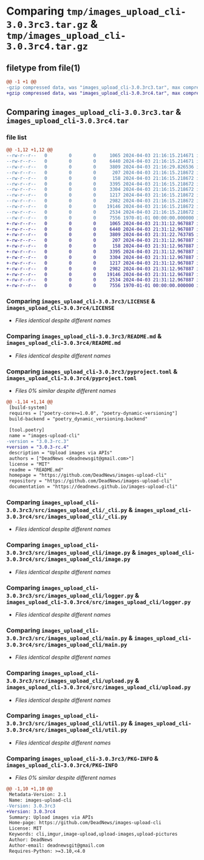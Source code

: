 # Comparing `tmp/images_upload_cli-3.0.3rc3.tar.gz` & `tmp/images_upload_cli-3.0.3rc4.tar.gz`

## filetype from file(1)

```diff
@@ -1 +1 @@
-gzip compressed data, was "images_upload_cli-3.0.3rc3.tar", max compression
+gzip compressed data, was "images_upload_cli-3.0.3rc4.tar", max compression
```

## Comparing `images_upload_cli-3.0.3rc3.tar` & `images_upload_cli-3.0.3rc4.tar`

### file list

```diff
@@ -1,12 +1,12 @@
--rw-r--r--   0        0        0     1065 2024-04-03 21:16:15.214671 images_upload_cli-3.0.3rc3/LICENSE
--rw-r--r--   0        0        0     6440 2024-04-03 21:16:15.214671 images_upload_cli-3.0.3rc3/README.md
--rw-r--r--   0        0        0     3809 2024-04-03 21:16:29.826536 images_upload_cli-3.0.3rc3/pyproject.toml
--rw-r--r--   0        0        0      207 2024-04-03 21:16:15.218672 images_upload_cli-3.0.3rc3/src/images_upload_cli/__init__.py
--rw-r--r--   0        0        0      158 2024-04-03 21:16:15.218672 images_upload_cli-3.0.3rc3/src/images_upload_cli/__main__.py
--rw-r--r--   0        0        0     3395 2024-04-03 21:16:15.218672 images_upload_cli-3.0.3rc3/src/images_upload_cli/_cli.py
--rw-r--r--   0        0        0     3304 2024-04-03 21:16:15.218672 images_upload_cli-3.0.3rc3/src/images_upload_cli/image.py
--rw-r--r--   0        0        0     1217 2024-04-03 21:16:15.218672 images_upload_cli-3.0.3rc3/src/images_upload_cli/logger.py
--rw-r--r--   0        0        0     2982 2024-04-03 21:16:15.218672 images_upload_cli-3.0.3rc3/src/images_upload_cli/main.py
--rw-r--r--   0        0        0    19146 2024-04-03 21:16:15.218672 images_upload_cli-3.0.3rc3/src/images_upload_cli/upload.py
--rw-r--r--   0        0        0     2534 2024-04-03 21:16:15.218672 images_upload_cli-3.0.3rc3/src/images_upload_cli/util.py
--rw-r--r--   0        0        0     7556 1970-01-01 00:00:00.000000 images_upload_cli-3.0.3rc3/PKG-INFO
+-rw-r--r--   0        0        0     1065 2024-04-03 21:31:12.967887 images_upload_cli-3.0.3rc4/LICENSE
+-rw-r--r--   0        0        0     6440 2024-04-03 21:31:12.967887 images_upload_cli-3.0.3rc4/README.md
+-rw-r--r--   0        0        0     3809 2024-04-03 21:31:22.763785 images_upload_cli-3.0.3rc4/pyproject.toml
+-rw-r--r--   0        0        0      207 2024-04-03 21:31:12.967887 images_upload_cli-3.0.3rc4/src/images_upload_cli/__init__.py
+-rw-r--r--   0        0        0      158 2024-04-03 21:31:12.967887 images_upload_cli-3.0.3rc4/src/images_upload_cli/__main__.py
+-rw-r--r--   0        0        0     3395 2024-04-03 21:31:12.967887 images_upload_cli-3.0.3rc4/src/images_upload_cli/_cli.py
+-rw-r--r--   0        0        0     3304 2024-04-03 21:31:12.967887 images_upload_cli-3.0.3rc4/src/images_upload_cli/image.py
+-rw-r--r--   0        0        0     1217 2024-04-03 21:31:12.967887 images_upload_cli-3.0.3rc4/src/images_upload_cli/logger.py
+-rw-r--r--   0        0        0     2982 2024-04-03 21:31:12.967887 images_upload_cli-3.0.3rc4/src/images_upload_cli/main.py
+-rw-r--r--   0        0        0    19146 2024-04-03 21:31:12.967887 images_upload_cli-3.0.3rc4/src/images_upload_cli/upload.py
+-rw-r--r--   0        0        0     2534 2024-04-03 21:31:12.967887 images_upload_cli-3.0.3rc4/src/images_upload_cli/util.py
+-rw-r--r--   0        0        0     7556 1970-01-01 00:00:00.000000 images_upload_cli-3.0.3rc4/PKG-INFO
```

### Comparing `images_upload_cli-3.0.3rc3/LICENSE` & `images_upload_cli-3.0.3rc4/LICENSE`

 * *Files identical despite different names*

### Comparing `images_upload_cli-3.0.3rc3/README.md` & `images_upload_cli-3.0.3rc4/README.md`

 * *Files identical despite different names*

### Comparing `images_upload_cli-3.0.3rc3/pyproject.toml` & `images_upload_cli-3.0.3rc4/pyproject.toml`

 * *Files 0% similar despite different names*

```diff
@@ -1,14 +1,14 @@
 [build-system]
 requires = ["poetry-core>=1.0.0", "poetry-dynamic-versioning"]
 build-backend = "poetry_dynamic_versioning.backend"
 
 [tool.poetry]
 name = "images-upload-cli"
-version = "3.0.3-rc.3"
+version = "3.0.3-rc.4"
 description = "Upload images via APIs"
 authors = ["DeadNews <deadnewsgit@gmail.com>"]
 license = "MIT"
 readme = "README.md"
 homepage = "https://github.com/DeadNews/images-upload-cli"
 repository = "https://github.com/DeadNews/images-upload-cli"
 documentation = "https://deadnews.github.io/images-upload-cli"
```

### Comparing `images_upload_cli-3.0.3rc3/src/images_upload_cli/_cli.py` & `images_upload_cli-3.0.3rc4/src/images_upload_cli/_cli.py`

 * *Files identical despite different names*

### Comparing `images_upload_cli-3.0.3rc3/src/images_upload_cli/image.py` & `images_upload_cli-3.0.3rc4/src/images_upload_cli/image.py`

 * *Files identical despite different names*

### Comparing `images_upload_cli-3.0.3rc3/src/images_upload_cli/logger.py` & `images_upload_cli-3.0.3rc4/src/images_upload_cli/logger.py`

 * *Files identical despite different names*

### Comparing `images_upload_cli-3.0.3rc3/src/images_upload_cli/main.py` & `images_upload_cli-3.0.3rc4/src/images_upload_cli/main.py`

 * *Files identical despite different names*

### Comparing `images_upload_cli-3.0.3rc3/src/images_upload_cli/upload.py` & `images_upload_cli-3.0.3rc4/src/images_upload_cli/upload.py`

 * *Files identical despite different names*

### Comparing `images_upload_cli-3.0.3rc3/src/images_upload_cli/util.py` & `images_upload_cli-3.0.3rc4/src/images_upload_cli/util.py`

 * *Files identical despite different names*

### Comparing `images_upload_cli-3.0.3rc3/PKG-INFO` & `images_upload_cli-3.0.3rc4/PKG-INFO`

 * *Files 0% similar despite different names*

```diff
@@ -1,10 +1,10 @@
 Metadata-Version: 2.1
 Name: images-upload-cli
-Version: 3.0.3rc3
+Version: 3.0.3rc4
 Summary: Upload images via APIs
 Home-page: https://github.com/DeadNews/images-upload-cli
 License: MIT
 Keywords: cli,imgur,image-upload,upload-images,upload-pictures
 Author: DeadNews
 Author-email: deadnewsgit@gmail.com
 Requires-Python: >=3.10,<4.0
```


